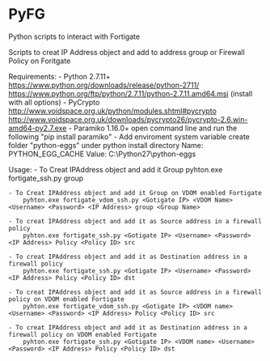 # PyFG
Python scripts to interact with Fortigate

Scripts to creat IP Address object and add to address group or Firewall Policy on Foritgate

Requirements:
	- Python 2.7.11+
		https://www.python.org/downloads/release/python-2711/
		https://www.python.org/ftp/python/2.7.11/python-2.7.11.amd64.msi (install with all options)
	- PyCrypto
		http://www.voidspace.org.uk/python/modules.shtml#pycrypto
		http://www.voidspace.org.uk/downloads/pycrypto26/pycrypto-2.6.win-amd64-py2.7.exe
	- Paramiko 1.16.0+
		open command line and run the following "pip install paramiko"
	- Add enviroment system variable
		create folder "python-eggs" under python install directory
		Name: PYTHON_EGG_CACHE
		Value: C:\Python27\python-eggs
		

Usage:
	- To Creat IPAddress object and add it Group
		pyhton.exe fortigate_ssh.py <Gotigate IP> <Username> <Password> <IP Address> group <Group Name>
		
	- To Creat IPAddress object and add it Group on VDOM enabled Fortigate
		pyhton.exe fortigate_vdom_ssh.py <Gotigate IP> <VDOM Name> <Username> <Password> <IP Address> group <Group Name>
		
	- To creat IPAddress object and add it as Source address in a firewall policy
		pyhton.exe fortigate_ssh.py <Gotigate IP> <Username> <Password> <IP Address> Policy <Policy ID> src
		
	- To creat IPAddress object and add it as Destination address in a firewall policy
		pyhton.exe fortigate_ssh.py <Gotigate IP> <Username> <Password> <IP Address> Policy <Policy ID> dst
		
	- To creat IPAddress object and add it as Source address in a firewall policy on VDOM enabled Fortigate
		pyhton.exe fortigate_vdom_ssh.py <Gotigate IP> <VDOM name> <Username> <Password> <IP Address> Policy <Policy ID> src
		
	- To creat IPAddress object and add it as Destination address in a firewall policy on VDOM enabled Fortigate
		pyhton.exe fortigate_ssh.py <Gotigate IP> <VDOM name> <Username> <Password> <IP Address> Policy <Policy ID> dst
